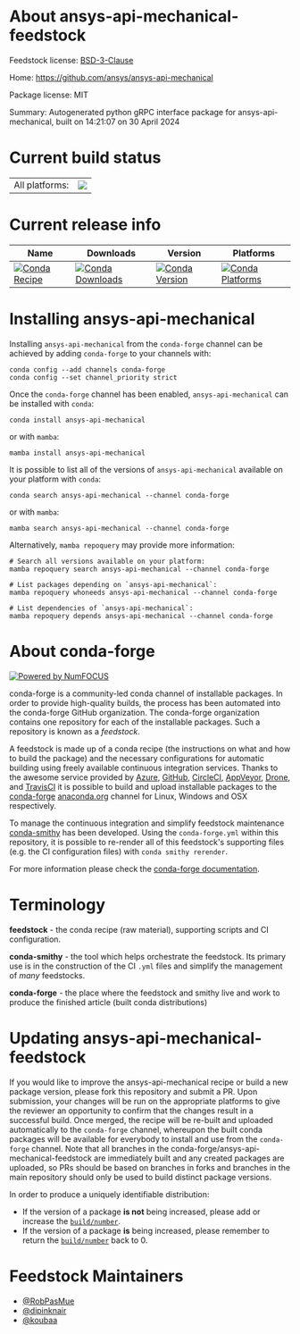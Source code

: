 About ansys-api-mechanical-feedstock
====================================

Feedstock license: [BSD-3-Clause](https://github.com/conda-forge/ansys-api-mechanical-feedstock/blob/main/LICENSE.txt)

Home: https://github.com/ansys/ansys-api-mechanical

Package license: MIT

Summary: Autogenerated python gRPC interface package for ansys-api-mechanical, built on 14:21:07 on 30 April 2024

Current build status
====================


<table><tr><td>All platforms:</td>
    <td>
      <a href="https://dev.azure.com/conda-forge/feedstock-builds/_build/latest?definitionId=22904&branchName=main">
        <img src="https://dev.azure.com/conda-forge/feedstock-builds/_apis/build/status/ansys-api-mechanical-feedstock?branchName=main">
      </a>
    </td>
  </tr>
</table>

Current release info
====================

| Name | Downloads | Version | Platforms |
| --- | --- | --- | --- |
| [![Conda Recipe](https://img.shields.io/badge/recipe-ansys--api--mechanical-green.svg)](https://anaconda.org/conda-forge/ansys-api-mechanical) | [![Conda Downloads](https://img.shields.io/conda/dn/conda-forge/ansys-api-mechanical.svg)](https://anaconda.org/conda-forge/ansys-api-mechanical) | [![Conda Version](https://img.shields.io/conda/vn/conda-forge/ansys-api-mechanical.svg)](https://anaconda.org/conda-forge/ansys-api-mechanical) | [![Conda Platforms](https://img.shields.io/conda/pn/conda-forge/ansys-api-mechanical.svg)](https://anaconda.org/conda-forge/ansys-api-mechanical) |

Installing ansys-api-mechanical
===============================

Installing `ansys-api-mechanical` from the `conda-forge` channel can be achieved by adding `conda-forge` to your channels with:

```
conda config --add channels conda-forge
conda config --set channel_priority strict
```

Once the `conda-forge` channel has been enabled, `ansys-api-mechanical` can be installed with `conda`:

```
conda install ansys-api-mechanical
```

or with `mamba`:

```
mamba install ansys-api-mechanical
```

It is possible to list all of the versions of `ansys-api-mechanical` available on your platform with `conda`:

```
conda search ansys-api-mechanical --channel conda-forge
```

or with `mamba`:

```
mamba search ansys-api-mechanical --channel conda-forge
```

Alternatively, `mamba repoquery` may provide more information:

```
# Search all versions available on your platform:
mamba repoquery search ansys-api-mechanical --channel conda-forge

# List packages depending on `ansys-api-mechanical`:
mamba repoquery whoneeds ansys-api-mechanical --channel conda-forge

# List dependencies of `ansys-api-mechanical`:
mamba repoquery depends ansys-api-mechanical --channel conda-forge
```


About conda-forge
=================

[![Powered by
NumFOCUS](https://img.shields.io/badge/powered%20by-NumFOCUS-orange.svg?style=flat&colorA=E1523D&colorB=007D8A)](https://numfocus.org)

conda-forge is a community-led conda channel of installable packages.
In order to provide high-quality builds, the process has been automated into the
conda-forge GitHub organization. The conda-forge organization contains one repository
for each of the installable packages. Such a repository is known as a *feedstock*.

A feedstock is made up of a conda recipe (the instructions on what and how to build
the package) and the necessary configurations for automatic building using freely
available continuous integration services. Thanks to the awesome service provided by
[Azure](https://azure.microsoft.com/en-us/services/devops/), [GitHub](https://github.com/),
[CircleCI](https://circleci.com/), [AppVeyor](https://www.appveyor.com/),
[Drone](https://cloud.drone.io/welcome), and [TravisCI](https://travis-ci.com/)
it is possible to build and upload installable packages to the
[conda-forge](https://anaconda.org/conda-forge) [anaconda.org](https://anaconda.org/)
channel for Linux, Windows and OSX respectively.

To manage the continuous integration and simplify feedstock maintenance
[conda-smithy](https://github.com/conda-forge/conda-smithy) has been developed.
Using the ``conda-forge.yml`` within this repository, it is possible to re-render all of
this feedstock's supporting files (e.g. the CI configuration files) with ``conda smithy rerender``.

For more information please check the [conda-forge documentation](https://conda-forge.org/docs/).

Terminology
===========

**feedstock** - the conda recipe (raw material), supporting scripts and CI configuration.

**conda-smithy** - the tool which helps orchestrate the feedstock.
                   Its primary use is in the construction of the CI ``.yml`` files
                   and simplify the management of *many* feedstocks.

**conda-forge** - the place where the feedstock and smithy live and work to
                  produce the finished article (built conda distributions)


Updating ansys-api-mechanical-feedstock
=======================================

If you would like to improve the ansys-api-mechanical recipe or build a new
package version, please fork this repository and submit a PR. Upon submission,
your changes will be run on the appropriate platforms to give the reviewer an
opportunity to confirm that the changes result in a successful build. Once
merged, the recipe will be re-built and uploaded automatically to the
`conda-forge` channel, whereupon the built conda packages will be available for
everybody to install and use from the `conda-forge` channel.
Note that all branches in the conda-forge/ansys-api-mechanical-feedstock are
immediately built and any created packages are uploaded, so PRs should be based
on branches in forks and branches in the main repository should only be used to
build distinct package versions.

In order to produce a uniquely identifiable distribution:
 * If the version of a package **is not** being increased, please add or increase
   the [``build/number``](https://docs.conda.io/projects/conda-build/en/latest/resources/define-metadata.html#build-number-and-string).
 * If the version of a package **is** being increased, please remember to return
   the [``build/number``](https://docs.conda.io/projects/conda-build/en/latest/resources/define-metadata.html#build-number-and-string)
   back to 0.

Feedstock Maintainers
=====================

* [@RobPasMue](https://github.com/RobPasMue/)
* [@dipinknair](https://github.com/dipinknair/)
* [@koubaa](https://github.com/koubaa/)

